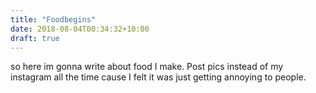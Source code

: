 ```yaml
---
title: "Foodbegins"
date: 2018-08-04T00:34:32+10:00
draft: true
---
```


so here im gonna write about food I make. Post pics instead of my instagram all the time cause I felt it was just getting annoying to people.
